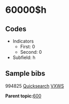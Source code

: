 # 60000$h

## Codes

-   Indicators
    -   First: 0
    -   Second: 0
-   Subfield: h

## Sample bibs

994825 [Quicksearch](https://search.library.yale.edu/catalog/994825) [VXWS](http://prodorbis.library.yale.edu:7014/vxws/GetHoldingsService?bibId=994825)

**Parent topic:**[600](../../tags/600/600.md)

